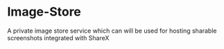 # Image-Store
A private image store service which can will be used for hosting sharable screenshots integrated with ShareX
